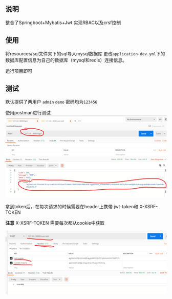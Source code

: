 ## 说明
整合了Springboot+Mybatis+Jwt 实现RBAC以及crsf控制

## 使用
将resources/sql文件夹下的sql导入mysql数据库 
更改`application-dev.yml`下的数据库配置信息为自己的数据库（mysql和redis）连接信息。


运行项目即可

## 测试

默认提供了两用户 `admin` `demo` 密码均为`123456`

使用postman进行测试
![postman测试](https://github.com/liaoxianfu/spring-security-jwt-self/blob/master/src/main/resources/img/login.png)

拿到token后，在每次请求的时候需要在header上携带
jwt-token和 X-XSRF-TOKEN

**注意**
X-XSRF-TOKEN 需要每次都从cookie中获取

![test](https://github.com/liaoxianfu/spring-security-jwt-self/blob/master/src/main/resources/img/test.png)